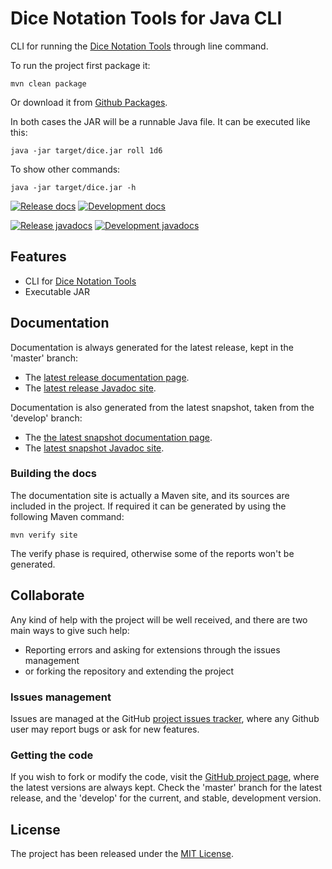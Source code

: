 # Dice Notation Tools for Java CLI

CLI for running the [Dice Notation Tools][dice-notation-tools] through line command.

To run the project first package it:

```
mvn clean package
```

Or download it from [Github Packages][github_package].

In both cases the JAR will be a runnable Java file. It can be executed like this:

```
java -jar target/dice.jar roll 1d6
```

To show other commands:

```
java -jar target/dice.jar -h
```

[![Release docs](https://img.shields.io/badge/docs-release-blue.svg)][site-release]
[![Development docs](https://img.shields.io/badge/docs-develop-blue.svg)][site-develop]

[![Release javadocs](https://img.shields.io/badge/javadocs-release-blue.svg)][javadoc-release]
[![Development javadocs](https://img.shields.io/badge/javadocs-develop-blue.svg)][javadoc-develop]

## Features

- CLI for [Dice Notation Tools][dice-notation-tools]
- Executable JAR

## Documentation

Documentation is always generated for the latest release, kept in the 'master' branch:

- The [latest release documentation page][site-release].
- The [latest release Javadoc site][javadoc-release].

Documentation is also generated from the latest snapshot, taken from the 'develop' branch:

- The [the latest snapshot documentation page][site-develop].
- The [latest snapshot Javadoc site][javadoc-develop].

### Building the docs

The documentation site is actually a Maven site, and its sources are included in the project. If required it can be generated by using the following Maven command:

```
mvn verify site
```

The verify phase is required, otherwise some of the reports won't be generated.

## Collaborate

Any kind of help with the project will be well received, and there are two main ways to give such help:

- Reporting errors and asking for extensions through the issues management
- or forking the repository and extending the project

### Issues management

Issues are managed at the GitHub [project issues tracker][issues], where any Github user may report bugs or ask for new features.

### Getting the code

If you wish to fork or modify the code, visit the [GitHub project page][scm], where the latest versions are always kept. Check the 'master' branch for the latest release, and the 'develop' for the current, and stable, development version.

## License

The project has been released under the [MIT License][license].

[github_package]: https://github.com/Bernardo-MG?tab=packages&repo_name=dice-notation-java-cli
[issues]: https://github.com/bernardo-mg/dice-notation-java-cli/issues
[javadoc-develop]: https://docs.bernardomg.com/development/maven/dice-notation-java-cli/apidocs
[javadoc-release]: https://docs.bernardomg.com/maven/dice-notation-java-cli/apidocs
[license]: https://www.opensource.org/licenses/mit-license.php
[scm]: https://github.com/bernardo-mg/dice-notation-java-cli
[site-develop]: https://docs.bernardomg.com/development/maven/dice-notation-java-cli
[site-release]: https://docs.bernardomg.com/maven/dice-notation-java-cli

[dice-notation-tools]: https://github.com/Bernardo-MG/dice-notation-java
